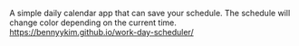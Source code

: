 A simple daily calendar app that can save your schedule. The schedule will change color depending on the current time.
https://bennyykim.github.io/work-day-scheduler/